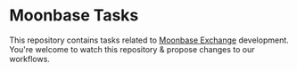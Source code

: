 # Moonbase Tasks

This repository contains tasks related to [Moonbase Exchange](https://moonbase.exchange/) development. You're welcome to watch this repository & propose changes to our workflows.
